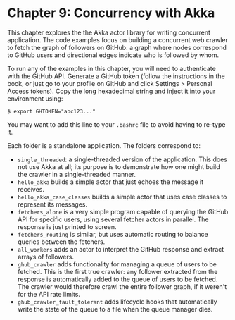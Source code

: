 
# Chapter 9: Concurrency with Akka

This chapter explores the the Akka actor library for writing concurrent application. The code examples focus on building a concurrent web crawler to fetch the graph of followers on GitHub: a graph where nodes correspond to GitHub users and directional edges indicate who is followed by whom.

To run any of the examples in this chapter, you will need to authenticate with the GitHub API. Generate a GitHub token (follow the instructions in the book, or just go to your profile on GitHub and click Settings > Personal Access tokens). Copy the long hexadecimal string and inject it into your environment using:

    $ export GHTOKEN="abc123..."

You may want to add this line to your `.bashrc` file to avoid having to re-type it.

Each folder is a standalone application. The folders correspond to:

 - `single_threaded`: a single-threaded version of the application. This does not use Akka at all; its purpose is to demonstrate how one might build the crawler in a single-threaded manner.
 - `hello_akka` builds a simple actor that just echoes the message it receives.
 - `hello_akka_case_classes` builds a simple actor that uses case classes to represent its messages.
 - `fetchers_alone` is a very simple program capable of querying the GitHub API for specific users, using several fetcher actors in parallel. The response is just printed to screen.
 - `fetchers_routing` is similar, but uses automatic routing to balance queries between the fetchers.
 - `all_workers` adds an actor to interpret the GitHub response and extract arrays of followers.
 - `ghub_crawler` adds functionality for managing a queue of users to be fetched. This is the first true crawler: any follower extracted from the response is automatically added to the queue of users to be fetched. The crawler would therefore crawl the entire follower graph, if it weren't for the API rate limits.
 - `ghub_crawler_fault_tolerant` adds lifecycle hooks that automatically write the state of the queue to a file when the queue manager dies.
